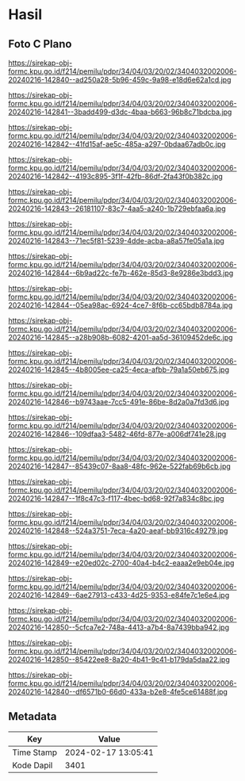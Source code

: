 # Hasil

## Foto C Plano

https://sirekap-obj-formc.kpu.go.id/f214/pemilu/pdpr/34/04/03/20/02/3404032002006-20240216-142840--ad250a28-5b96-459c-9a98-e18d6e62a1cd.jpg

https://sirekap-obj-formc.kpu.go.id/f214/pemilu/pdpr/34/04/03/20/02/3404032002006-20240216-142841--3badd499-d3dc-4baa-b663-96b8c71bdcba.jpg

https://sirekap-obj-formc.kpu.go.id/f214/pemilu/pdpr/34/04/03/20/02/3404032002006-20240216-142842--41fd15af-ae5c-485a-a297-0bdaa67adb0c.jpg

https://sirekap-obj-formc.kpu.go.id/f214/pemilu/pdpr/34/04/03/20/02/3404032002006-20240216-142842--4193c895-3f1f-42fb-86df-2fa43f0b382c.jpg

https://sirekap-obj-formc.kpu.go.id/f214/pemilu/pdpr/34/04/03/20/02/3404032002006-20240216-142843--26181107-83c7-4aa5-a240-1b729ebfaa6a.jpg

https://sirekap-obj-formc.kpu.go.id/f214/pemilu/pdpr/34/04/03/20/02/3404032002006-20240216-142843--71ec5f81-5239-4dde-acba-a8a57fe05a1a.jpg

https://sirekap-obj-formc.kpu.go.id/f214/pemilu/pdpr/34/04/03/20/02/3404032002006-20240216-142844--6b9ad22c-fe7b-462e-85d3-8e9286e3bdd3.jpg

https://sirekap-obj-formc.kpu.go.id/f214/pemilu/pdpr/34/04/03/20/02/3404032002006-20240216-142844--05ea98ac-6924-4ce7-8f6b-cc65bdb8784a.jpg

https://sirekap-obj-formc.kpu.go.id/f214/pemilu/pdpr/34/04/03/20/02/3404032002006-20240216-142845--a28b908b-6082-4201-aa5d-36109452de6c.jpg

https://sirekap-obj-formc.kpu.go.id/f214/pemilu/pdpr/34/04/03/20/02/3404032002006-20240216-142845--4b8005ee-ca25-4eca-afbb-79a1a50eb675.jpg

https://sirekap-obj-formc.kpu.go.id/f214/pemilu/pdpr/34/04/03/20/02/3404032002006-20240216-142846--b9743aae-7cc5-491e-86be-8d2a0a7fd3d6.jpg

https://sirekap-obj-formc.kpu.go.id/f214/pemilu/pdpr/34/04/03/20/02/3404032002006-20240216-142846--109dfaa3-5482-46fd-877e-a006df741e28.jpg

https://sirekap-obj-formc.kpu.go.id/f214/pemilu/pdpr/34/04/03/20/02/3404032002006-20240216-142847--85439c07-8aa8-48fc-962e-522fab69b6cb.jpg

https://sirekap-obj-formc.kpu.go.id/f214/pemilu/pdpr/34/04/03/20/02/3404032002006-20240216-142847--1f8c47c3-f117-4bec-bd68-92f7a834c8bc.jpg

https://sirekap-obj-formc.kpu.go.id/f214/pemilu/pdpr/34/04/03/20/02/3404032002006-20240216-142848--524a3751-7eca-4a20-aeaf-bb9316c49279.jpg

https://sirekap-obj-formc.kpu.go.id/f214/pemilu/pdpr/34/04/03/20/02/3404032002006-20240216-142849--e20ed02c-2700-40a4-b4c2-eaaa2e9eb04e.jpg

https://sirekap-obj-formc.kpu.go.id/f214/pemilu/pdpr/34/04/03/20/02/3404032002006-20240216-142849--6ae27913-c433-4d25-9353-e84fe7c1e6e4.jpg

https://sirekap-obj-formc.kpu.go.id/f214/pemilu/pdpr/34/04/03/20/02/3404032002006-20240216-142850--5cfca7e2-748a-4413-a7b4-8a7439bba942.jpg

https://sirekap-obj-formc.kpu.go.id/f214/pemilu/pdpr/34/04/03/20/02/3404032002006-20240216-142850--85422ee8-8a20-4b41-9c41-b179da5daa22.jpg

https://sirekap-obj-formc.kpu.go.id/f214/pemilu/pdpr/34/04/03/20/02/3404032002006-20240216-142840--df6571b0-66d0-433a-b2e8-4fe5ce61488f.jpg


## Metadata

| Key        | Value               |
| ---------- | ------------------- |
| Time Stamp | 2024-02-17 13:05:41 |
| Kode Dapil | 3401                |



